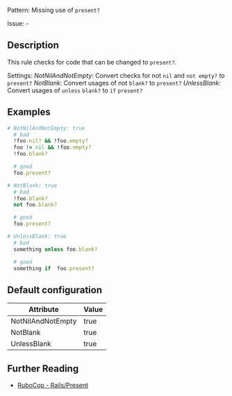Pattern: Missing use of `present?`

Issue: -

## Description

This rule checks for code that can be changed to `present?`.

Settings:
  _NotNilAndNotEmpty_: Convert checks for not `nil` and `not empty?`
                     to `present?`
  _NotBlank_: Convert usages of not `blank?` to `present?`
  _UnlessBlank_: Convert usages of `unless` `blank?` to `if` `present?`

## Examples

```ruby
# NotNilAndNotEmpty: true
  # bad
  !foo.nil? && !foo.empty?
  foo != nil && !foo.empty?
  !foo.blank?

  # good
  foo.present?

# NotBlank: true
  # bad
  !foo.blank?
  not foo.blank?

  # good
  foo.present?

# UnlessBlank: true
  # bad
  something unless foo.blank?

  # good
  something if  foo.present?
```

## Default configuration

Attribute | Value
--- | ---
NotNilAndNotEmpty | true
NotBlank | true
UnlessBlank | true

## Further Reading

* [RuboCop - Rails/Present](https://github.com/rubocop-hq/rubocop-rails/tree/master/lib/rubocop/cop/rails#railspresent)
